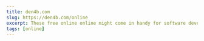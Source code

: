 ```yaml
---
title: den4b.com
slug: https://den4b.com/online
excerpt: These free online online might come in handy for software developers and technology enthusiasts.
tags: [online]
---
```

